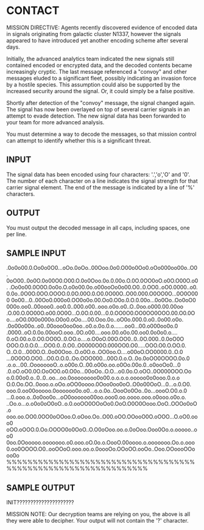 <!-- RATING: HARD -->
<!-- NAME:  CONTACT -->
<!-- GENERATOR: generate.pl -->
# CONTACT
 
MISSION DIRECTIVE: Agents recently discovered evidence of encoded data in signals originating from galactic cluster N1337, however the signals appeared to have introduced yet another encoding scheme after several days. 

Initially, the advanced analytics team indicated the new signals still contained encoded or encrypted data, and the decoded contents became increasingly cryptic. The last message referenced a "convoy" and other messages eluded to a significant fleet, possibly indicating an invasion force by a hostile species. This assumption could also be supported by the increased security around the signal. Or, it could simply be a false positive. 

Shortly after detection of the "convoy" message, the signal changed again. The signal has now been overlayed on top of several carrier signals in an attempt to evade detection. The new signal data has been forwarded to your team for more advanced analysis. 

You must determine a way to decode the messages, so that mission control can attempt to identify whether this is a significant threat.

## INPUT
The signal data has been encoded using four characters: '.','o','O' and '0'. The number of each character on a line indicates the signal strength for that carrier signal element. The end of the message is indicated by a line of '%' characters.

## OUTPUT
You must output the decoded message in all caps, including spaces, one per line.

## SAMPLE INPUT
.0o0o00.0.Oo0o0O0...oOo.0oOo..00Ooo.0o0.O00o0Oo0.oOo000oo00o..O0.
0oO00..0o0O.0o00O0.O00.O.0o0Ooo.0o.0.00o.O.0O.0OO0oO.o0O.O00O.o0.
.Oo0o00.0O0O.0o0o.O.o0o00.0o.o00ooOo0o00.O0..0.OO0..oO0.0000..o0.
0.0o..0O0O.0OO.OOOO.0.0O.00O.0.O0.0O00O..O00.000.O0OO0O...0O0O000
0o00...0..00Oo0.000o0.OO0o0o.00.Oo0.O0o.0.O.0.00o...0o0Oo..Oo0oO0
000o.oo0..00ooo0..oo0.0..000.o00..ooo.o0o.o0..O..0oo.o000.00.00oo
.O.00.O.0O00O.o00.0O0O...O.0O.0.00...0.0.OO0O0.OO0OO0OOO.00.O0.0O
o....oO0.000o000o.O0o0.oOo....00.Ooo.0o..oO0o.000.0.o0..0o00.o0o.
.0o00o00o..o0..00ooo0oo0oo..o0.o.0o.0.o.......oo0...00.o000oo0o.0
.0000..oO.0.0o.00ooO.ooo..0O.o00....ooo.00.o0o.00.oo0.0o0o0.o....
0.oO.00.o.0.O0.OO0O..0.OO.o....o.O0oO.00O.OO0..0..0O.000..0.0oO0O
OOO.O.0.O.0....OO0.0..0.O0..O0000O0O.000OO0.O0.....OOO.O0.O.OO.0.
O..O.0...000O.O..0o00Ooo..O.o0O.o..OO0oo.O....o00oO.OO0000.0..O.0
...0O0OO.OO0...O0.O.O.0..Oo.OOO000...00O.0.o.O..0o.0oOO0OOOO.0o.0
.o.o...00..OooooooO..o.o00o.O..00.o00o.oo.o0Oo.00o.0..o0ooOo0...0
.0.oO.oO0.0O.OoOO0.o0.O0o...00oOo..O.O...o0.0o.O.oOO..0O000OOO.Oo
o.0.00o0.o..0..0..oo...oo.0oooooooo0o00.o.o.o.o.ooooo0o0ooo.0.o.o
O.0.Oo.OO..0ooo.o.oOo.oOO0oooo.0Ooo0oo0oO..O0o00OoO...0...o.0.O0.
ooo.0.oo00ooooo.0oooooo0o.o0...o.o.0o..OooOo0Oo..0o...oooO.O0.o.0
...0.ooo.o..0o0oo0o...oO0oooooo00oo.ooo0.oo.oooo.ooo.o0ooo.o0o.o.
..Oo.o...o.o0o0oO0oO..o.0.ooOO0OOoOo0.OoO.O0O0Oooo.OoO..OOOo0oO.o
ooo.oo.OO0.0OO0oOOoo.O.oOoo.Oo..O00.oOO.OOooO0O.oOOO...O.oO0.ooo0
oOO.oOOO.0.Oo.OOOO0o0OoO..O.O0oOoo.oo.o.0oOoo.Ooo0Oo.o.ooooo..oo0
0oo.0Oooooo.ooooooo.o0.ooo.oO.0o.o.OooO.00oooo.o.ooooooo.Oo.o.ooo
0.oo0OOOO.O0..ooOOoO.ooo.oo.o.0oooOo.OOoOO.ooOo..Ooo.OOoooOOooo0o
%%%%%%%%%%%%%%%%%%%%%%%%%%%%%%%%%%%%%%%%%%%%%%%%%%%%%%%%%%%%%%%

## SAMPLE OUTPUT
INIT?????????????????????

MISSION NOTE: Our decryption teams are relying on you, the above is all they were able to decipher. Your output will not contain the '?' character.
